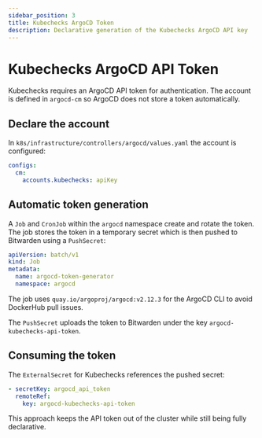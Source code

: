 ```yaml
---
sidebar_position: 3
title: Kubechecks ArgoCD Token
description: Declarative generation of the Kubechecks ArgoCD API key
---
```


# Kubechecks ArgoCD API Token

Kubechecks requires an ArgoCD API token for authentication. The account is defined in `argocd-cm` so ArgoCD does not
store a token automatically.

## Declare the account

In `k8s/infrastructure/controllers/argocd/values.yaml` the account is configured:

```yaml
configs:
  cm:
    accounts.kubechecks: apiKey
```

## Automatic token generation

A `Job` and `CronJob` within the `argocd` namespace create and rotate the token. The job stores the token in a temporary
secret which is then pushed to Bitwarden using a `PushSecret`:

```yaml
apiVersion: batch/v1
kind: Job
metadata:
  name: argocd-token-generator
  namespace: argocd
```

The job uses `quay.io/argoproj/argocd:v2.12.3` for the ArgoCD CLI to avoid DockerHub pull issues.

The `PushSecret` uploads the token to Bitwarden under the key `argocd-kubechecks-api-token`.

## Consuming the token

The `ExternalSecret` for Kubechecks references the pushed secret:

```yaml
- secretKey: argocd_api_token
  remoteRef:
    key: argocd-kubechecks-api-token
```

This approach keeps the API token out of the cluster while still being fully declarative.
